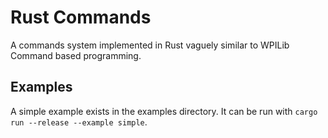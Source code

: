 Rust Commands
===
A commands system implemented in Rust vaguely similar to WPILib Command based programming.

Examples
---
A simple example exists in the examples directory. It can be run with `cargo run --release --example simple`.

